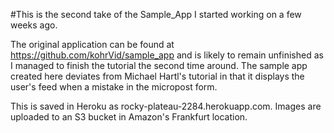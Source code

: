 #This is the second take of the Sample_App I started working on a few weeks ago.

The original application can be found at https://github.com/kohrVid/sample_app and is likely to remain unfinished as I managed to finish the tutorial the second time around. The sample app created here deviates from Michael Hartl's tutorial in that it displays the user's feed when a mistake in the micropost form.
 
This is saved in Heroku as rocky-plateau-2284.herokuapp.com. Images are uploaded to an S3 bucket in Amazon's Frankfurt location.

